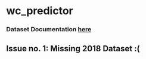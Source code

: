 # wc_predictor

### Dataset Documentation [here](https://www.kaggle.com/datasets/abecklas/fifa-world-cup)

## Issue no. 1: Missing 2018 Dataset :(